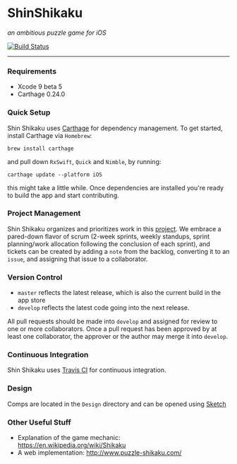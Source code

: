 # ShinShikaku 
*an ambitious puzzle game for iOS*

[![Build Status](https://travis-ci.org/NiceThings/FlubberView.svg?branch=develop)](https://travis-ci.org/NiceThings/ShinShikaku)

-------------

### Requirements
* Xcode 9 beta 5
* Carthage 0.24.0


### Quick Setup
Shin Shikaku uses [Carthage](https://github.com/Carthage/Carthage) for dependency management.  To get started, install Carthage via `Homebrew`:

```brew install carthage```


and pull down `RxSwift`, `Quick` and `Nimble`, by running:

```
carthage update --platform iOS
```

this might take a little while. Once dependencies are installed you're ready to build the app and start contributing.


### Project Management
Shin Shikaku organizes and prioritizes work in this [project](https://github.com/NiceThings/ShinShikaku/projects/1).  We embrace a pared-down flavor of scrum (2-week sprints, weekly standups, sprint planning/work allocation following the conclusion of each sprint), and tickets can be created by adding a `note` from the backlog, converting it to an `issue`, and assigning that issue to a collaborator.

### Version Control
* `master` reflects the latest release, which is also the current build in the app store
* `develop` reflects the latest code going into the next release.

All pull requests should be made into `develop` and assigned for review to one or more collaborators. Once a pull request has been approved by at least one collaborator, the approver or the author may merge it into `develop`.

### Continuous Integration
Shin Shikaku uses [Travis CI](travis-ci.org/NiceThings/ShinShikaku) for continuous integration.

### Design
Comps are located in the `Design` directory and can be opened using [Sketch](https://www.sketchapp.com/)


### Other Useful Stuff
* Explanation of the game mechanic: https://en.wikipedia.org/wiki/Shikaku
* A web implementation: http://www.puzzle-shikaku.com/
